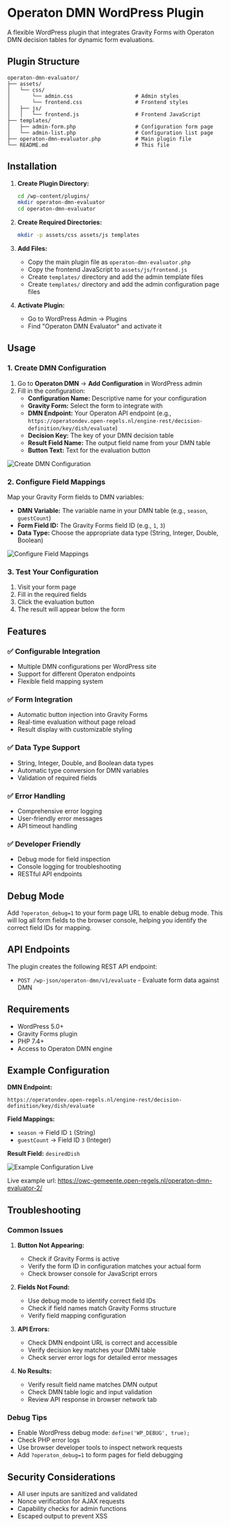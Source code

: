 # Operaton DMN WordPress Plugin

A flexible WordPress plugin that integrates Gravity Forms with Operaton DMN decision tables for dynamic form evaluations.

## Plugin Structure

```
operaton-dmn-evaluator/
├── assets/
│   └── css/
│       └── admin.css                    # Admin styles
│       └── frontend.css                 # Frontend styles
│   ├── js/
│   │   └── frontend.js                  # Frontend JavaScript
├── templates/
│   ├── admin-form.php                   # Configuration form page
│   └── admin-list.php                   # Configuration list page
├── operaton-dmn-evaluator.php           # Main plugin file
└── README.md                            # This file
```

## Installation

1. **Create Plugin Directory:**
   ```bash
   cd /wp-content/plugins/
   mkdir operaton-dmn-evaluator
   cd operaton-dmn-evaluator
   ```

2. **Create Required Directories:**
   ```bash
   mkdir -p assets/css assets/js templates
   ```

3. **Add Files:**
   - Copy the main plugin file as `operaton-dmn-evaluator.php`
   - Copy the frontend JavaScript to `assets/js/frontend.js`
   - Create `templates/` directory and add the admin template files
   - Create `templates/` directory and add the admin configuration page files

4. **Activate Plugin:**
   - Go to WordPress Admin → Plugins
   - Find "Operaton DMN Evaluator" and activate it

## Usage

### 1. Create DMN Configuration

1. Go to **Operaton DMN** → **Add Configuration** in WordPress admin
2. Fill in the configuration:
   - **Configuration Name:** Descriptive name for your configuration
   - **Gravity Form:** Select the form to integrate with
   - **DMN Endpoint:** Your Operaton API endpoint (e.g., `https://operatondev.open-regels.nl/engine-rest/decision-definition/key/dish/evaluate`)
   - **Decision Key:** The key of your DMN decision table
   - **Result Field Name:** The output field name from your DMN table
   - **Button Text:** Text for the evaluation button

![Create DMN Configuration](assets/images/Plugin-Config-Top.png)

### 2. Configure Field Mappings

Map your Gravity Form fields to DMN variables:
- **DMN Variable:** The variable name in your DMN table (e.g., `season`, `guestCount`)
- **Form Field ID:** The Gravity Forms field ID (e.g., `1`, `3`)
- **Data Type:** Choose the appropriate data type (String, Integer, Double, Boolean)

![Configure Field Mappings](assets/images/Plugin-Config-Field-Mappings.png)

### 3. Test Your Configuration

1. Visit your form page
2. Fill in the required fields
3. Click the evaluation button
4. The result will appear below the form

## Features

### ✅ Configurable Integration
- Multiple DMN configurations per WordPress site
- Support for different Operaton endpoints
- Flexible field mapping system

### ✅ Form Integration
- Automatic button injection into Gravity Forms
- Real-time evaluation without page reload
- Result display with customizable styling

### ✅ Data Type Support
- String, Integer, Double, and Boolean data types
- Automatic type conversion for DMN variables
- Validation of required fields

### ✅ Error Handling
- Comprehensive error logging
- User-friendly error messages
- API timeout handling

### ✅ Developer Friendly
- Debug mode for field inspection
- Console logging for troubleshooting
- RESTful API endpoints

## Debug Mode

Add `?operaton_debug=1` to your form page URL to enable debug mode. This will log all form fields to the browser console, helping you identify the correct field IDs for mapping.

## API Endpoints

The plugin creates the following REST API endpoint:
- `POST /wp-json/operaton-dmn/v1/evaluate` - Evaluate form data against DMN

## Requirements

- WordPress 5.0+
- Gravity Forms plugin
- PHP 7.4+
- Access to Operaton DMN engine

## Example Configuration

**DMN Endpoint:**
```
https://operatondev.open-regels.nl/engine-rest/decision-definition/key/dish/evaluate
```

**Field Mappings:**
- `season` → Field ID `1` (String)
- `guestCount` → Field ID `3` (Integer)

**Result Field:** `desiredDish`

![Example Configuration Live](assets/images/Dish-Plugin-Example.png)

Live example url: https://owc-gemeente.open-regels.nl/operaton-dmn-evaluator-2/

## Troubleshooting

### Common Issues

1. **Button Not Appearing:**
   - Check if Gravity Forms is active
   - Verify the form ID in configuration matches your actual form
   - Check browser console for JavaScript errors

2. **Fields Not Found:**
   - Use debug mode to identify correct field IDs
   - Check if field names match Gravity Forms structure
   - Verify field mapping configuration

3. **API Errors:**
   - Check DMN endpoint URL is correct and accessible
   - Verify decision key matches your DMN table
   - Check server error logs for detailed error messages

4. **No Results:**
   - Verify result field name matches DMN output
   - Check DMN table logic and input validation
   - Review API response in browser network tab

### Debug Tips

- Enable WordPress debug mode: `define('WP_DEBUG', true);`
- Check PHP error logs
- Use browser developer tools to inspect network requests
- Add `?operaton_debug=1` to form pages for field debugging

## Security Considerations

- All user inputs are sanitized and validated
- Nonce verification for AJAX requests
- Capability checks for admin functions
- Escaped output to prevent XSS

